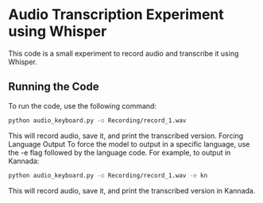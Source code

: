 # Audio Transcription Experiment using Whisper
This code is a small experiment to record audio and transcribe it using Whisper.

## Running the Code
To run the code, use the following command:
```bash
python audio_keyboard.py -o Recording/record_1.wav
```

This will record audio, save it, and print the transcribed version.
Forcing Language Output
To force the model to output in a specific language, use the -e flag followed by the language code. For example, to output in Kannada:
```bash
python audio_keyboard.py -o Recording/record_1.wav -e kn
```
This will record audio, save it, and print the transcribed version in Kannada.
